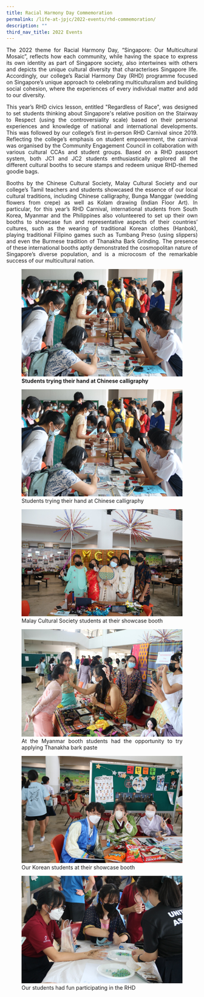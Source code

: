 ```yaml
---
title: Racial Harmony Day Commemoration
permalink: /life-at-jpjc/2022-events/rhd-commemoration/
description: ""
third_nav_title: 2022 Events
---
```

<div align=justify>
	
<p>The 2022 theme for Racial Harmony Day, “Singapore: Our Multicultural Mosaic”, reflects how each community, while having the space to express its own identity as part of Singapore society, also intertwines with others and depicts the unique cultural diversity that characterises Singapore life. Accordingly, our college’s Racial Harmony Day (RHD) programme focused on Singapore’s unique approach to celebrating multiculturalism and building social cohesion, where the experiences of every individual matter and add to our diversity.</p>

<p>This year’s RHD civics lesson, entitled "Regardless of Race", was designed to set students thinking about Singapore's relative position on the Stairway to Respect (using the controversiality scale) based on their personal experiences and knowledge of national and international developments. This was followed by our college’s first in-person RHD Carnival since 2019. Reflecting the college’s emphasis on student empowerment, the carnival was organised by the Community Engagement Council in collaboration with various cultural CCAs and student groups. Based on a RHD passport system, both JC1 and JC2 students enthusiastically explored all the different cultural booths to secure stamps and redeem unique RHD-themed goodie bags.</p>

<p>Booths by the Chinese Cultural Society, Malay Cultural Society and our college’s Tamil teachers and students showcased the essence of our local cultural traditions, including Chinese calligraphy, Bunga Manggar (wedding flowers from crepe) as well as Kolam drawing (Indian Floor Art). In particular, for this year’s RHD Carnival, international students from South Korea, Myanmar and the Philippines also volunteered to set up their own booths to showcase fun and representative aspects of their countries’ cultures, such as the wearing of traditional Korean clothes (Hanbok), playing traditional Filipino games such as Tumbang Preso (using slippers) and even the Burmese tradition of Thanakha Bark Grinding. The presence of these international booths aptly demonstrated the cosmopolitan nature of Singapore’s diverse population, and is a microcosm of the remarkable success of our multicultural nation.</p>

<figure>
<img src="/images/2022%20rhd%201.jpg">
<figcaption> <strong> Students trying their hand at Chinese calligraphy </strong> </figcaption>
</figure>

<figure>
<img src="/images/2022%20rhd%201.jpg">
<figcaption>Students trying their hand at Chinese calligraphy</figcaption>
</figure>

<figure>
<img src="/images/2022%20rhd%202.jpg">
<figcaption>Malay Cultural Society students at their showcase booth</figcaption>
</figure>

<figure>
<img src="/images/2022%20rhd%203.jpg">
<figcaption>At the Myanmar booth students had the opportunity to try applying Thanakha bark paste</figcaption>
</figure>

<figure>
<img src="/images/2022%20rhd%204.jpg">
<figcaption>Our Korean students at their showcase booth</figcaption>
</figure>

<figure>
<img src="/images/2022%20rhd%205.jpg">
<figcaption>Our students had fun participating in the RHD  </figcaption></figure>
</figure>